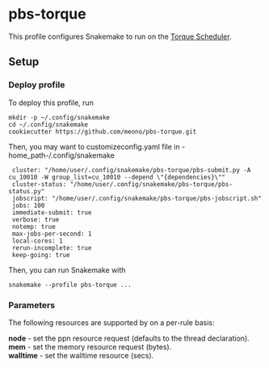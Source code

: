# pbs-torque

This profile configures Snakemake to run on the [Torque Scheduler](http://www.adaptivecomputing.com/products/open-source/torque/).

## Setup

### Deploy profile

To deploy this profile, run

    mkdir -p ~/.config/snakemake
    cd ~/.config/snakemake
    cookiecutter https://github.com/meono/pbs-torque.git

Then, you may want to customizeconfig.yaml file in -home_path-/.config/snakemake

     cluster: "/home/user/.config/snakemake/pbs-torque/pbs-submit.py -A cu_10010 -W group_list=cu_10010 --depend \"{dependencies}\""
     cluster-status: "/home/user/.config/snakemake/pbs-torque/pbs-status.py"
     jobscript: "/home/user/.config/snakemake/pbs-torque/pbs-jobscript.sh"
     jobs: 100
     immediate-submit: true
     verbose: true
     notemp: true
     max-jobs-per-second: 1
     local-cores: 1
     rerun-incomplete: true
     keep-going: true

Then, you can run Snakemake with

    snakemake --profile pbs-torque ...


### Parameters

The following resources are supported by on a per-rule basis:

**node** - set the ppn resource request (defaults to the thread declaration).  
**mem** - set the memory resource request (bytes).  
**walltime** - set the walltime resource (secs).  
